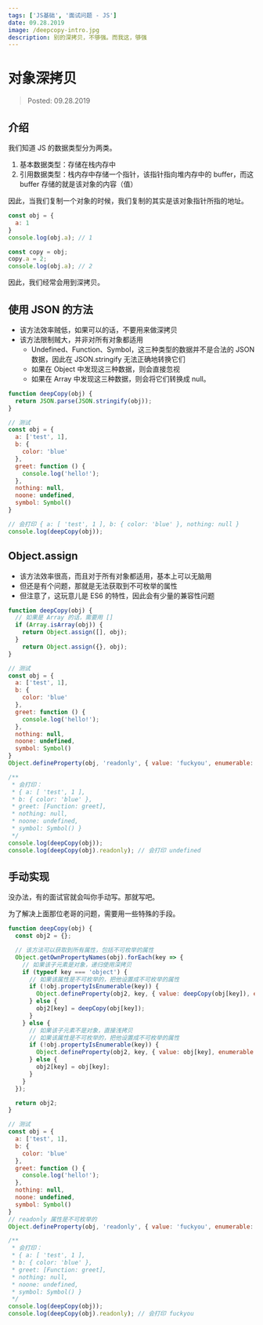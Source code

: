 ```yaml
---
tags: ['JS基础', '面试问题 - JS']
date: 09.28.2019
image: /deepcopy-intro.jpg
description: 别的深拷贝，不够强。而我这，够强
---
```


# 对象深拷贝

> Posted: 09.28.2019

<Tag />

## 介绍

我们知道 JS 的数据类型分为两类。

1. 基本数据类型：存储在栈内存中
2. 引用数据类型：栈内存中存储一个指针，该指针指向堆内存中的 buffer，而这 buffer 存储的就是该对象的内容（值）

因此，当我们复制一个对象的时候，我们复制的其实是该对象指针所指的地址。

```javascript
const obj = {
  a: 1
}
console.log(obj.a); // 1

const copy = obj;
copy.a = 2;
console.log(obj.a); // 2
```

因此，我们经常会用到深拷贝。

## 使用 JSON 的方法

- 该方法效率贼低，如果可以的话，不要用来做深拷贝
- 该方法限制贼大，并非对所有对象都适用
  - Undefined、Function、Symbol，这三种类型的数据并不是合法的 JSON 数据，因此在 JSON.stringify 无法正确地转换它们
  - 如果在 Object 中发现这三种数据，则会直接忽视
  - 如果在 Array 中发现这三种数据，则会将它们转换成 null。

```javascript
function deepCopy(obj) {
  return JSON.parse(JSON.stringify(obj));
}

// 测试
const obj = {
  a: ['test', 1],
  b: {
    color: 'blue'
  },
  greet: function () {
    console.log('hello!');
  },
  nothing: null,
  noone: undefined,
  symbol: Symbol()
}

// 会打印 { a: [ 'test', 1 ], b: { color: 'blue' }, nothing: null }
console.log(deepCopy(obj));
```

## Object.assign

- 该方法效率很高，而且对于所有对象都适用，基本上可以无脑用
- 但还是有个问题，那就是无法获取到不可枚举的属性
- 但注意了，这玩意儿是 ES6 的特性，因此会有少量的兼容性问题

```javascript
function deepCopy(obj) {
  // 如果是 Array 的话，需要用 []
  if (Array.isArray(obj)) {
    return Object.assign([], obj);
  }
	return Object.assign({}, obj);
}

// 测试
const obj = {
  a: ['test', 1],
  b: {
    color: 'blue'
  },
  greet: function () {
    console.log('hello!');
  },
  nothing: null,
  noone: undefined,
  symbol: Symbol()
}
Object.defineProperty(obj, 'readonly', { value: 'fuckyou', enumerable: false });

/**
 * 会打印：
 * { a: [ 'test', 1 ],
 * b: { color: 'blue' },
 * greet: [Function: greet],
 * nothing: null,
 * noone: undefined,
 * symbol: Symbol() }
 */
console.log(deepCopy(obj));
console.log(deepCopy(obj).readonly); // 会打印 undefined
```

## 手动实现

没办法，有的面试官就会叫你手动写。那就写吧。

为了解决上面那位老哥的问题，需要用一些特殊的手段。

```javascript
function deepCopy(obj) {
  const obj2 = {};

  // 该方法可以获取到所有属性，包括不可枚举的属性
  Object.getOwnPropertyNames(obj).forEach(key => {
    // 如果该子元素是对象，递归使用深拷贝
    if (typeof key === 'object') {
      // 如果该属性是不可枚举的，把他设置成不可枚举的属性
      if (!obj.propertyIsEnumerable(key)) {
        Object.defineProperty(obj2, key, { value: deepCopy(obj[key]), enumerable: false });
      } else {
        obj2[key] = deepCopy(obj[key]);
      }
    } else {
      // 如果该子元素不是对象，直接浅拷贝
      // 如果该属性是不可枚举的，把他设置成不可枚举的属性
      if (!obj.propertyIsEnumerable(key)) {
        Object.defineProperty(obj2, key, { value: obj[key], enumerable: false });
      } else {
        obj2[key] = obj[key];
      }
    }
  });

  return obj2;
}

// 测试
const obj = {
  a: ['test', 1],
  b: {
    color: 'blue'
  },
  greet: function () {
    console.log('hello!');
  },
  nothing: null,
  noone: undefined,
  symbol: Symbol()
}
// readonly 属性是不可枚举的
Object.defineProperty(obj, 'readonly', { value: 'fuckyou', enumerable: false });

/**
 * 会打印：
 * { a: [ 'test', 1 ],
 * b: { color: 'blue' },
 * greet: [Function: greet],
 * nothing: null,
 * noone: undefined,
 * symbol: Symbol() }
 */
console.log(deepCopy(obj));
console.log(deepCopy(obj).readonly); // 会打印 fuckyou
```

<Disqus />